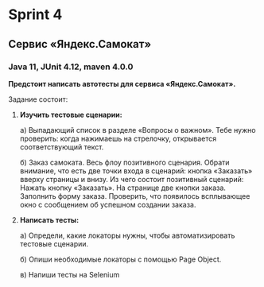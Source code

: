 # Sprint 4
## Сервис «Яндекс.Самокат»
###  Java 11, JUnit 4.12, maven 4.0.0
**Предстоит написать автотесты для сервиса «Яндекс.Самокат».**

Задание состоит:
1. **Изучить тестовые сценарии:**
   
   а) Выпадающий список в разделе «Вопросы о важном». Тебе нужно проверить: когда нажимаешь на стрелочку, открывается соответствующий текст.

   б) Заказ самоката. Весь флоу позитивного сценария. Обрати внимание, что есть две точки входа в сценарий: кнопка «Заказать» вверху страницы и внизу.
   Из чего состоит позитивный сценарий:
   Нажать кнопку «Заказать». На странице две кнопки заказа.
   Заполнить форму заказа.
   Проверить, что появилось всплывающее окно с сообщением об успешном создании заказа.
2. **Написать тесты:**
    
    а) Определи, какие локаторы нужны, чтобы автоматизировать тестовые сценарии.
    
    б) Опиши необходимые локаторы с помощью Page Object.

    в) Напиши тесты на Selenium